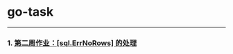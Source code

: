# go-task

---
### 1. [第二周作业：[sql.ErrNoRows] 的处理](https://github.com/hizhuzhan/go-task/blob/master/week2/err_no_rows.md)  
